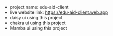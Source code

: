* project name: edu-aid-client
* live website link: https://edu-aid-client.web.app
* daisy ui using this project
* chakra ui using this project
* Mamba ui using this project
